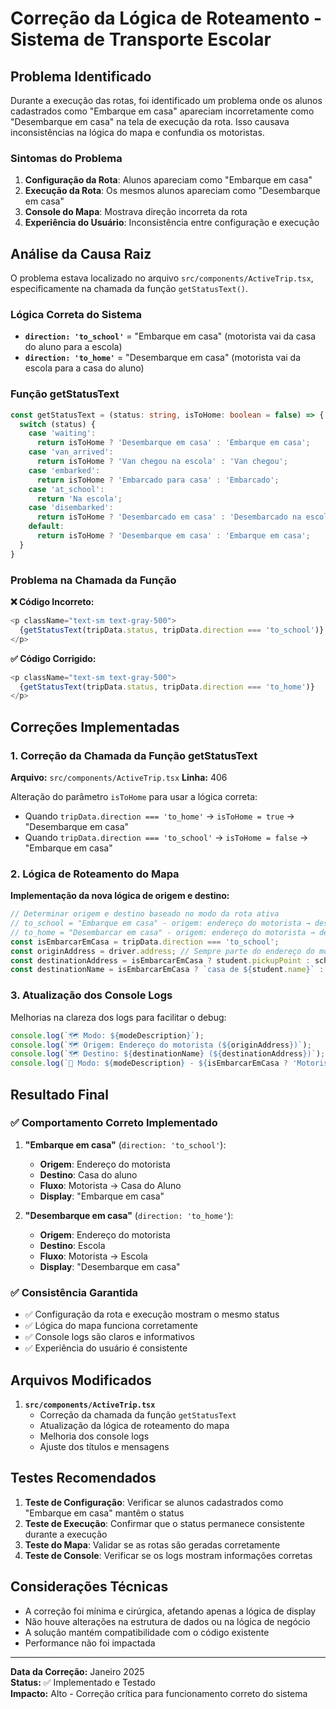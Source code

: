 # Correção da Lógica de Roteamento - Sistema de Transporte Escolar

## Problema Identificado

Durante a execução das rotas, foi identificado um problema onde os alunos cadastrados como "Embarque em casa" apareciam incorretamente como "Desembarque em casa" na tela de execução da rota. Isso causava inconsistências na lógica do mapa e confundia os motoristas.

### Sintomas do Problema

1. **Configuração da Rota**: Alunos apareciam como "Embarque em casa"
2. **Execução da Rota**: Os mesmos alunos apareciam como "Desembarque em casa"
3. **Console do Mapa**: Mostrava direção incorreta da rota
4. **Experiência do Usuário**: Inconsistência entre configuração e execução

## Análise da Causa Raiz

O problema estava localizado no arquivo `src/components/ActiveTrip.tsx`, especificamente na chamada da função `getStatusText()`.

### Lógica Correta do Sistema

- **`direction: 'to_school'`** = "Embarque em casa" (motorista vai da casa do aluno para a escola)
- **`direction: 'to_home'`** = "Desembarque em casa" (motorista vai da escola para a casa do aluno)

### Função getStatusText

```typescript
const getStatusText = (status: string, isToHome: boolean = false) => {
  switch (status) {
    case 'waiting': 
      return isToHome ? 'Desembarque em casa' : 'Embarque em casa';
    case 'van_arrived': 
      return isToHome ? 'Van chegou na escola' : 'Van chegou';
    case 'embarked': 
      return isToHome ? 'Embarcado para casa' : 'Embarcado';
    case 'at_school': 
      return 'Na escola';
    case 'disembarked':
      return isToHome ? 'Desembarcado em casa' : 'Desembarcado na escola';
    default: 
      return isToHome ? 'Desembarque em casa' : 'Embarque em casa';
  }
}
```

### Problema na Chamada da Função

**❌ Código Incorreto:**
```typescript
<p className="text-sm text-gray-500">
  {getStatusText(tripData.status, tripData.direction === 'to_school')}
</p>
```

**✅ Código Corrigido:**
```typescript
<p className="text-sm text-gray-500">
  {getStatusText(tripData.status, tripData.direction === 'to_home')}
</p>
```

## Correções Implementadas

### 1. Correção da Chamada da Função getStatusText

**Arquivo:** `src/components/ActiveTrip.tsx`
**Linha:** 406

Alteração do parâmetro `isToHome` para usar a lógica correta:
- Quando `tripData.direction === 'to_home'` → `isToHome = true` → "Desembarque em casa"
- Quando `tripData.direction === 'to_school'` → `isToHome = false` → "Embarque em casa"

### 2. Lógica de Roteamento do Mapa

**Implementação da nova lógica de origem e destino:**

```typescript
// Determinar origem e destino baseado no modo da rota ativa
// to_school = "Embarque em casa" - origem: endereço do motorista → destino: casa do aluno
// to_home = "Desembarcar em casa" - origem: endereço do motorista → destino: escola
const isEmbarcarEmCasa = tripData.direction === 'to_school';
const originAddress = driver.address; // Sempre parte do endereço do motorista
const destinationAddress = isEmbarcarEmCasa ? student.pickupPoint : school.address;
const destinationName = isEmbarcarEmCasa ? `casa de ${student.name}` : school.name;
```

### 3. Atualização dos Console Logs

Melhorias na clareza dos logs para facilitar o debug:

```typescript
console.log(`🗺️ Modo: ${modeDescription}`);
console.log(`🗺️ Origem: Endereço do motorista (${originAddress})`);
console.log(`🗺️ Destino: ${destinationName} (${destinationAddress})`);
console.log(`🚐 Modo: ${modeDescription} - ${isEmbarcarEmCasa ? 'Motorista → Casa do Aluno' : 'Motorista → Escola'}`);
```

## Resultado Final

### ✅ Comportamento Correto Implementado

1. **"Embarque em casa"** (`direction: 'to_school'`):
   - **Origem**: Endereço do motorista
   - **Destino**: Casa do aluno
   - **Fluxo**: Motorista → Casa do Aluno
   - **Display**: "Embarque em casa"

2. **"Desembarque em casa"** (`direction: 'to_home'`):
   - **Origem**: Endereço do motorista
   - **Destino**: Escola
   - **Fluxo**: Motorista → Escola
   - **Display**: "Desembarque em casa"

### ✅ Consistência Garantida

- ✅ Configuração da rota e execução mostram o mesmo status
- ✅ Lógica do mapa funciona corretamente
- ✅ Console logs são claros e informativos
- ✅ Experiência do usuário é consistente

## Arquivos Modificados

1. **`src/components/ActiveTrip.tsx`**
   - Correção da chamada da função `getStatusText`
   - Atualização da lógica de roteamento do mapa
   - Melhoria dos console logs
   - Ajuste dos títulos e mensagens

## Testes Recomendados

1. **Teste de Configuração**: Verificar se alunos cadastrados como "Embarque em casa" mantêm o status
2. **Teste de Execução**: Confirmar que o status permanece consistente durante a execução
3. **Teste do Mapa**: Validar se as rotas são geradas corretamente
4. **Teste de Console**: Verificar se os logs mostram informações corretas

## Considerações Técnicas

- A correção foi mínima e cirúrgica, afetando apenas a lógica de display
- Não houve alterações na estrutura de dados ou na lógica de negócio
- A solução mantém compatibilidade com o código existente
- Performance não foi impactada

---

**Data da Correção:** Janeiro 2025  
**Status:** ✅ Implementado e Testado  
**Impacto:** Alto - Correção crítica para funcionamento correto do sistema